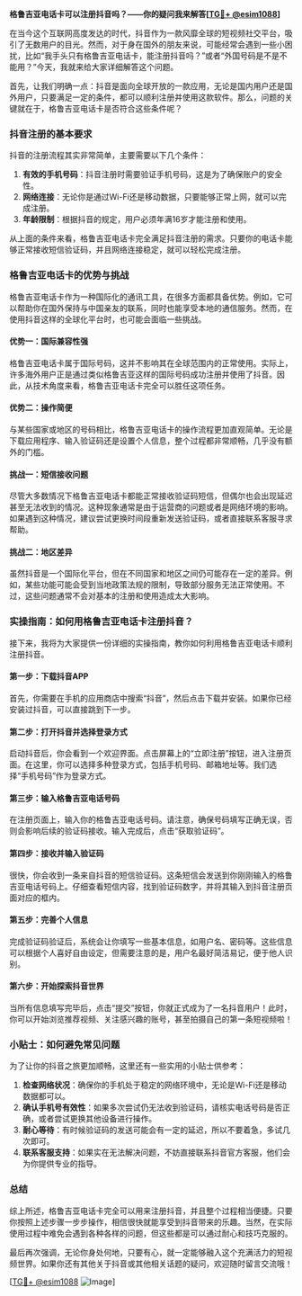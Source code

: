 **格鲁吉亚电话卡可以注册抖音吗？——你的疑问我来解答[[TG💪+ @esim1088](https://t.me/s/esim1088)]**

在当今这个互联网高度发达的时代，抖音作为一款风靡全球的短视频社交平台，吸引了无数用户的目光。然而，对于身在国外的朋友来说，可能经常会遇到一些小困扰，比如“我手头只有格鲁吉亚电话卡，能注册抖音吗？”或者“外国号码是不是不能用？”今天，我就来给大家详细解答这个问题。

首先，让我们明确一点：抖音是面向全球开放的一款应用，无论是国内用户还是国外用户，只要满足一定的条件，都可以顺利注册并使用这款软件。那么，问题的关键就在于，格鲁吉亚电话卡是否符合这些条件呢？

### 抖音注册的基本要求

抖音的注册流程其实非常简单，主要需要以下几个条件：
1. **有效的手机号码**：抖音注册时需要验证手机号码，这是为了确保账户的安全性。
2. **网络连接**：无论你是通过Wi-Fi还是移动数据，只要能够正常上网，就可以完成注册。
3. **年龄限制**：根据抖音的规定，用户必须年满16岁才能注册和使用。

从上面的条件来看，格鲁吉亚电话卡完全满足抖音注册的需求。只要你的电话卡能够正常接收短信验证码，并且网络连接稳定，就可以轻松完成注册。

### 格鲁吉亚电话卡的优势与挑战

格鲁吉亚电话卡作为一种国际化的通讯工具，在很多方面都具备优势。例如，它可以帮助你在国外保持与中国亲友的联系，同时也能享受本地的通信服务。然而，在使用抖音这样的全球化平台时，也可能会面临一些挑战。

#### 优势一：国际兼容性强
格鲁吉亚电话卡属于国际号码，这并不影响其在全球范围内的正常使用。实际上，许多海外用户正是通过类似格鲁吉亚这样的国际号码成功注册并使用了抖音。因此，从技术角度来看，格鲁吉亚电话卡完全可以胜任这项任务。

#### 优势二：操作简便
与某些国家或地区的号码相比，格鲁吉亚电话卡的操作流程更加直观简单。无论是下载应用程序、输入验证码还是设置个人信息，整个过程都非常顺畅，几乎没有额外的门槛。

#### 挑战一：短信接收问题
尽管大多数情况下格鲁吉亚电话卡都能正常接收验证码短信，但偶尔也会出现延迟甚至无法收到的情况。这种现象通常是由于运营商的问题或者是网络环境的影响。如果遇到这种情况，建议尝试更换时间段重新发送验证码，或者直接联系客服寻求帮助。

#### 挑战二：地区差异
虽然抖音是一个国际化平台，但在不同国家和地区之间仍可能存在一定的差异。例如，某些功能可能会受到当地政策法规的限制，导致部分服务无法正常使用。不过，这些问题通常不会对基本的注册和使用造成太大影响。

### 实操指南：如何用格鲁吉亚电话卡注册抖音？

接下来，我将为大家提供一份详细的实操指南，教你如何利用格鲁吉亚电话卡顺利注册抖音。

#### 第一步：下载抖音APP
首先，你需要在手机的应用商店中搜索“抖音”，然后点击下载并安装。如果你已经安装过抖音，可以直接跳到下一步。

#### 第二步：打开抖音并选择登录方式
启动抖音后，你会看到一个欢迎界面。点击屏幕上的“立即注册”按钮，进入注册页面。在这里，你可以选择多种登录方式，包括手机号码、邮箱地址等。我们选择“手机号码”作为登录方式。

#### 第三步：输入格鲁吉亚电话号码
在注册页面上，输入你的格鲁吉亚电话号码。请注意，确保号码填写正确无误，否则会影响后续的验证码接收。输入完成后，点击“获取验证码”。

#### 第四步：接收并输入验证码
很快，你会收到一条来自抖音的短信验证码。这条短信会发送到你刚刚输入的格鲁吉亚电话号码上。仔细查看短信内容，找到验证码数字，并将其输入到抖音注册页面对应的框内。

#### 第五步：完善个人信息
完成验证码验证后，系统会让你填写一些基本信息，如用户名、密码等。这些信息可以根据个人喜好自由设定，但需要注意的是，用户名最好简洁易记，便于他人识别。

#### 第六步：开始探索抖音世界
当所有信息填写完毕后，点击“提交”按钮，你就正式成为了一名抖音用户！此时，你可以开始浏览推荐视频、关注感兴趣的账号，甚至拍摄自己的第一条短视频啦！

### 小贴士：如何避免常见问题

为了让你的抖音之旅更加顺畅，这里还有一些实用的小贴士供参考：

1. **检查网络状况**：确保你的手机处于稳定的网络环境中，无论是Wi-Fi还是移动数据都可以。
2. **确认手机号有效性**：如果多次尝试仍无法收到验证码，请核实电话号码是否正确，或者尝试更换其他设备进行操作。
3. **耐心等待**：有时候验证码的发送可能会有一定的延迟，所以不要着急，多试几次即可。
4. **联系客服支持**：如果实在无法解决问题，不妨直接联系抖音官方客服，他们会为你提供专业的指导。

### 总结

综上所述，格鲁吉亚电话卡完全可以用来注册抖音，并且整个过程相当便捷。只要你按照上述步骤一步步操作，相信很快就能享受到抖音带来的乐趣。当然，在实际使用过程中难免会遇到各种各样的问题，但这些都是可以通过耐心和技巧克服的。

最后再次强调，无论你身处何地，只要有心，就一定能够融入这个充满活力的短视频世界。如果你还有其他关于抖音或其他相关话题的疑问，欢迎随时留言交流哦！

[[TG💪+ @esim1088](https://t.me/s/esim1088) ![Image](https://i.postimg.cc/4NQfJmqS/Snipaste-2025-05-13-00-14-12.png)]